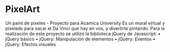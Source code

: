 # PixelArt
Un paint de pixeles - Proyecto para Acamica University
Es un mural virtual y pixelado para sacar el Da Vinci que hay en vos, y divertirte pintando. 
Para la realización de este proyecto se utilizó la biblioteca jQuery de Javascript:
• jQuery básico • jQuery: Manipulación de elementos • jQuery: Eventos • jQuery: Efectos visuales
